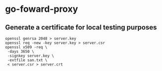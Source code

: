 # go-foward-proxy

## Generate a certificate for local testing purposes
```
openssl genrsa 2048 > server.key
openssl req -new -key server.key > server.csr
openssl x509 -req \
 -days 3650 \
 -signkey server.key \
 -extfile san.txt \
 < server.csr > server.crt

```
